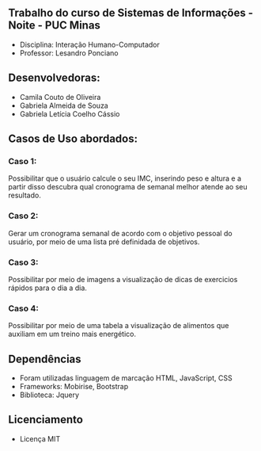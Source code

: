 ## Trabalho do curso de Sistemas de Informações - Noite - PUC Minas
* Disciplina: Interação Humano-Computador
* Professor: Lesandro Ponciano
     
## Desenvolvedoras:
* Camila Couto de Oliveira
* Gabriela Almeida de Souza
* Gabriela Letícia Coelho Cássio
			
## Casos de Uso abordados:
###	Caso 1: 
Possibilitar que o usuário calcule o seu IMC, inserindo peso e altura e a partir disso descubra qual cronograma de semanal melhor atende ao seu resultado.
###	Caso 2:
Gerar um cronograma semanal de acordo com o objetivo pessoal do usuário, por meio de uma lista pré definidada de objetivos.
###	Caso 3: 
Possibilitar por meio de imagens a visualização de dicas de exercicios rápidos para o dia a dia.
### Caso 4: 
Possibilitar por meio de uma tabela a visualização de alimentos que auxiliam em um treino mais energético.
			
## Dependências
* Foram utilizadas linguagem de marcação HTML, JavaScript, CSS
* Frameworks: Mobirise, Bootstrap 
* Biblioteca: Jquery		
		
## Licenciamento
* Licença MIT
			
